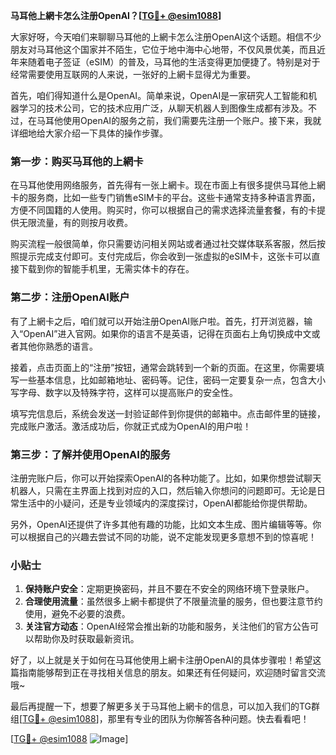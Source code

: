 **马耳他上網卡怎么注册OpenAI？[[TG💪+ @esim1088](https://t.me/s/esim1088)]**

大家好呀，今天咱们来聊聊马耳他的上網卡怎么注册OpenAI这个话题。相信不少朋友对马耳他这个国家并不陌生，它位于地中海中心地带，不仅风景优美，而且近年来随着电子签证（eSIM）的普及，马耳他的生活变得更加便捷了。特别是对于经常需要使用互联网的人来说，一张好的上網卡显得尤为重要。

首先，咱们得知道什么是OpenAI。简单来说，OpenAI是一家研究人工智能和机器学习的技术公司，它的技术应用广泛，从聊天机器人到图像生成都有涉及。不过，在马耳他使用OpenAI的服务之前，我们需要先注册一个账户。接下来，我就详细地给大家介绍一下具体的操作步骤。

### 第一步：购买马耳他的上網卡

在马耳他使用网络服务，首先得有一张上網卡。现在市面上有很多提供马耳他上網卡的服务商，比如一些专门销售eSIM卡的平台。这些卡通常支持多种语言界面，方便不同国籍的人使用。购买时，你可以根据自己的需求选择流量套餐，有的卡提供无限流量，有的则按月收费。

购买流程一般很简单，你只需要访问相关网站或者通过社交媒体联系客服，然后按照提示完成支付即可。支付完成后，你会收到一张虚拟的eSIM卡，这张卡可以直接下载到你的智能手机里，无需实体卡的存在。

### 第二步：注册OpenAI账户

有了上網卡之后，咱们就可以开始注册OpenAI账户啦。首先，打开浏览器，输入“OpenAI”进入官网。如果你的语言不是英语，记得在页面右上角切换成中文或者其他你熟悉的语言。

接着，点击页面上的“注册”按钮，通常会跳转到一个新的页面。在这里，你需要填写一些基本信息，比如邮箱地址、密码等。记住，密码一定要复杂一点，包含大小写字母、数字以及特殊字符，这样可以提高账户的安全性。

填写完信息后，系统会发送一封验证邮件到你提供的邮箱中。点击邮件里的链接，完成账户激活。激活成功后，你就正式成为OpenAI的用户啦！

### 第三步：了解并使用OpenAI的服务

注册完账户后，你可以开始探索OpenAI的各种功能了。比如，如果你想尝试聊天机器人，只需在主界面上找到对应的入口，然后输入你想问的问题即可。无论是日常生活中的小疑问，还是专业领域内的深度探讨，OpenAI都能给你提供帮助。

另外，OpenAI还提供了许多其他有趣的功能，比如文本生成、图片编辑等等。你可以根据自己的兴趣去尝试不同的功能，说不定能发现更多意想不到的惊喜呢！

### 小贴士

1. **保持账户安全**：定期更换密码，并且不要在不安全的网络环境下登录账户。
2. **合理使用流量**：虽然很多上網卡都提供了不限量流量的服务，但也要注意节约使用，避免不必要的浪费。
3. **关注官方动态**：OpenAI经常会推出新的功能和服务，关注他们的官方公告可以帮助你及时获取最新资讯。

好了，以上就是关于如何在马耳他使用上網卡注册OpenAI的具体步骤啦！希望这篇指南能够帮到正在寻找相关信息的朋友。如果还有任何疑问，欢迎随时留言交流哦~

最后再提醒一下，想要了解更多关于马耳他上網卡的信息，可以加入我们的TG群组[[TG💪+ @esim1088](https://t.me/s/esim1088)]，那里有专业的团队为你解答各种问题。快去看看吧！

[[TG💪+ @esim1088](https://t.me/s/esim1088) ![Image](https://i.postimg.cc/4NQfJmqS/Snipaste-2025-05-13-00-14-12.png)]